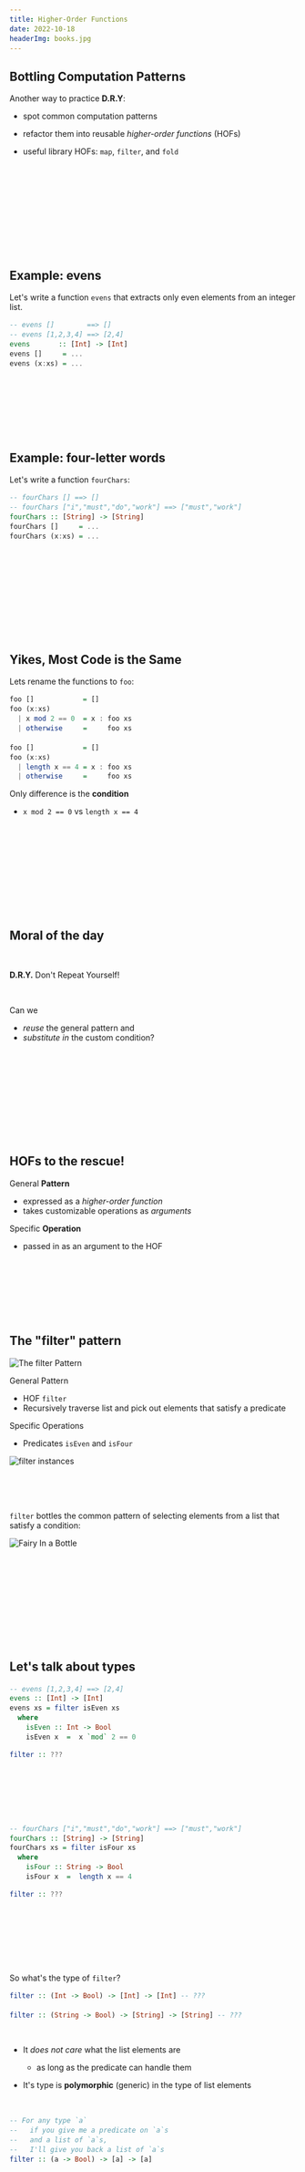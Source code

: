 ```yaml
---
title: Higher-Order Functions 
date: 2022-10-18
headerImg: books.jpg
---
```


## Bottling Computation Patterns

Another way to practice **D.R.Y**:

  * spot common computation patterns

  * refactor them into reusable *higher-order functions* (HOFs)

  * useful library HOFs: `map`, `filter`, and `fold`
    
<br>
<br>
<br>
<br>
<br>
<br>
<br>
<br>
<br>    


## Example: evens

Let's write a function `evens` that extracts only even elements from an integer list.

```haskell
-- evens []        ==> []
-- evens [1,2,3,4] ==> [2,4]
evens       :: [Int] -> [Int]
evens []     = ... 
evens (x:xs) = ...
```

<br>
<br>
<br>
<br>
<br>
<br>

## Example: four-letter words

Let's write a function `fourChars`:

```haskell
-- fourChars [] ==> []
-- fourChars ["i","must","do","work"] ==> ["must","work"]
fourChars :: [String] -> [String]
fourChars []     = ... 
fourChars (x:xs) = ...
```

<br>
<br>
<br>
<br>
<br>
<br>
<br>
<br>
<br>

## Yikes, Most Code is the Same

Lets rename the functions to `foo`:

```haskell
foo []            = []
foo (x:xs)
  | x mod 2 == 0  = x : foo xs
  | otherwise     =     foo xs

foo []            = []
foo (x:xs)
  | length x == 4 = x : foo xs
  | otherwise     =     foo xs
```

Only difference is the **condition**

- `x mod 2 == 0` vs `length x == 4`

<br>
<br>
<br>
<br>
<br>
<br>
<br>
<br>
<br>

## Moral of the day

<br>

**D.R.Y.** Don't Repeat Yourself!

<br>

Can we 

  * *reuse* the general pattern and
  * *substitute in* the custom condition?

<br>
<br>
<br>
<br>
<br>
<br>
<br>
<br>
<br>

## HOFs to the rescue!

General **Pattern**
  
  - expressed as a *higher-order function*
  - takes customizable operations as *arguments* 

Specific **Operation**

  - passed in as an argument to the HOF


<br>
<br>
<br>
<br>
<br>
<br>

## The "filter" pattern

![The `filter` Pattern](/static/img/filter-pattern.png)

General Pattern

- HOF `filter` 
- Recursively traverse list and pick out elements that satisfy a predicate

Specific Operations

- Predicates `isEven` and `isFour`

![`filter` instances](/static/img/filter-pattern-instance.png)

<br>
<br>
<br>

`filter` bottles the common pattern of selecting elements from a list that satisfy a condition:

![Fairy In a Bottle](/static/img/fairy.png)


<br>
<br>
<br>
<br>
<br>
<br>
<br>
<br>
<br>

## Let's talk about types

```haskell
-- evens [1,2,3,4] ==> [2,4]
evens :: [Int] -> [Int]
evens xs = filter isEven xs
  where
    isEven :: Int -> Bool
    isEven x  =  x `mod` 2 == 0
```

```haskell
filter :: ???
```

<br>
<br>
<br>
<br>
<br>

```haskell
-- fourChars ["i","must","do","work"] ==> ["must","work"]
fourChars :: [String] -> [String]
fourChars xs = filter isFour xs
  where
    isFour :: String -> Bool
    isFour x  =  length x == 4
```

```haskell
filter :: ???
```

<br>
<br>
<br>
<br>
<br>
<br>

So what's the type of `filter`?

```haskell
filter :: (Int -> Bool) -> [Int] -> [Int] -- ???

filter :: (String -> Bool) -> [String] -> [String] -- ???
```

<br>

* It *does not care* what the list elements are

    * as long as the predicate can handle them
  
* It's type is **polymorphic** (generic) in the type of list elements

<br>

```haskell
-- For any type `a`
--   if you give me a predicate on `a`s
--   and a list of `a`s,
--   I'll give you back a list of `a`s 
filter :: (a -> Bool) -> [a] -> [a]
```

<br>
<br>
<br>
<br>
<br>
<br>
<br>
<br>
<br>
<br>
<br>
<br>


## Example: all caps

Lets write a function `shout`:

```haskell
-- shout []                    ==> []
-- shout ['h','e','l','l','o'] ==> ['H','E','L','L','O'] 
```

```haskell
shout :: [Char] -> [Char]
shout []     = ...
shout (x:xs) = ... 
```

<br>
<br>
<br>
<br>
<br>
<br>

## Example: squares

Lets write a function `squares`:

```haskell
-- squares []        ==> []
-- squares [1,2,3,4] ==> [1,4,9,16] 
```

```haskell
squares :: [Int] -> [Int]
squares []     = ...
squares (x:xs) = ... 
```

<br>
<br>
<br>
<br>
<br>
<br>
<br>
<br>
<br>

## Yikes, Most Code is the Same

Lets rename the functions to `foo`:

```haskell
-- shout
foo []     = []
foo (x:xs) = toUpper x : foo xs

-- squares
foo []     = []
foo (x:xs) = (x * x)   : foo xs
```

<br>
<br>

Lets **refactor** into the **common pattern**

```haskell
pattern = ...
```

<br>
<br>
<br>
<br>
<br>
<br>

## The "map" pattern

![The `map` Pattern](/static/img/map-pattern.png)

General Pattern

- HOF `map` 
- Apply a transformation `f` to each element of a list

Specific Operations

- Transformations `toUpper` and `\x -> x * x`

<br>
<br>
<br>

`map` bottles the common pattern of iteratively applying a transformation to each element of a list:

![Fairy In a Bottle](/static/img/fairy.png)


<br>
<br>
<br>
<br>
<br>
<br>
<br>
<br>
<br>
<br>
<br>
<br>


## EXERCISE: refactor with map

With `map` defined as:

```haskell
map f []     = []
map f (x:xs) = f x : map f xs
```

refactor `shout` and `squares` to use `map`:

```haskell
shout   xs = map ...

squares xs = map ...
```

<br>
<br>
<br>
<br>
<br>
<br>
<br>
<br>
<br>
<br>
<br>
<br>


## The Case of the Missing Parameter 

The following definitions of `shout` are equivalent:

```haskell
shout :: [Char] -> [Char]
shout xs = map (\x -> toUpper x) xs
```

and

```haskell
shout :: [Char] -> [Char]
shout = map toUpper
```

Where did `xs` and `x` go???

<br>
<br>
<br>
<br>
<br>
<br>
<br>
<br>
<br>
<br>
<br>

## The Case of the Missing Parameter 

Recall lambda calculus:

The expressions `f` and `\x -> f x` are in some sense "equivalent"

  - as long as `x not in FV(f)`

because they behave the same way when applied to any argument `e`:

```haskell
(\x -> f x) e
=b> f e
```

Transforming `\x -> f x` into `f` is called **eta contraction**

  - and the reverse is called **eta expansion**

<br>
<br>

In Haskell we have:

```haskell
shout xs = map (\x -> toUpper x) xs
```

is syntactic sugar for:

```haskell
shout 
  =d> 
\xs -> map (\x -> toUpper x) xs
  =e> -- eta-contract outer lambda
map (\x -> toUpper x) xs
  =e> -- eta-contract inner lambda
map toUpper xs  
```

<br>
<br>
<br>
<br>

More generally, whenever you want to define a function:

```haskell
f x y z = e x y z
```

you can save some typing, and *omit* the parameters:

  - as long as `x`, `y`, and `z` are not free in `e`

```haskell
f = e
```


<br>
<br>
<br>
<br>
<br>
<br>
<br>
<br>
<br>

## QUIZ

What is the type of `map`?

```haskell
map f []     = []
map f (x:xs) = f x : map f xs
```

**(A)** `(Char -> Char) -> [Char] -> [Char]`

**(B)** `(Int -> Int) -> [Int] -> [Int]`

**(C)** `(a -> a) -> [a] -> [a]`

**(D)** `(a -> b) -> [a] -> [b]`

**(E)** `(a -> b) -> [c] -> [d]`

    
<br>
<br>
<br>
<br>
<br>
<br>
<br>
<br>
<br>

## The type of "map"

```haskell
-- For any types `a` and `b`
--   if you give me a transformation from `a` to `b`
--   and a list of `a`s,
--   I'll give you back a list of `b`s 
map :: (a -> b) -> [a] -> [b]
```

<br>

**Type says it all!**

Can you think of a function that:

* has this type
* builds the output list *not* by applying the transformation to the input list? 


<br>
<br>
<br>
<br>
<br>
<br>
<br>
<br>
<br>

## Recall: length of a list

```haskell
-- len []      ==> 0
-- len ["carne","asada"] ==> 2
len :: [a] -> Int
len []     = 0
len (x:xs) = 1 + len xs
```

<br>
<br>
<br>
<br>
<br>


## Recall: summing a list

```haskell
-- sum []      ==> 0
-- sum [1,2,3] ==> 6
sum :: [Int] -> Int
sum []     = 0
sum (x:xs) = x + sum xs
```

<br>
<br>
<br>
<br>
<br>

## Example: string concatenation

Let's write a function `cat`:

```haskell
-- cat [] ==> ""
-- cat ["carne","asada","torta"] ==> "carneasadatorta"
cat :: [String] -> String
cat []     = ...
cat (x:xs) = ...
```

<br>
<br>
<br>
<br>
<br>
<br>


## Can you spot the pattern?

```haskell
-- len
foo []     = 0
foo (x:xs) = 1 + foo xs

-- sum
foo []     = 0
foo (x:xs) = x + foo xs

-- cat
foo []     = ""
foo (x:xs) = x ++ foo xs
```

<br>

```haskell
pattern = ...
```

<br>
<br>
<br>
<br>
<br>
<br>
<br>
<br>
<br>

## The "fold-right" pattern

![The `foldr` Pattern](/static/img/foldr-pattern.png)

General Pattern

- Recurse on tail
- Combine result with the head using some binary operation

<br>
<br>
<br>
<br>

```haskell
foldr f b []     = b
foldr f b (x:xs) = f x (foldr f b xs)
```

<br>
<br>

Let's refactor `sum`, `len` and `cat`: 

```haskell
sum = foldr ...  ...

cat = foldr ...  ...

len = foldr ...  ...
```

Factor the recursion out!

<br>
<br>
<br>
<br>
<br>
<br>
<br>
<br>
<br>


![`foldr` instances](/static/img/foldr-pattern-instance.png)

You can write it more clearly as

```haskell
sum = foldr (+) 0

cat = foldr (++) ""
```

<br>
<br>
<br>
<br>
<br>
<br>
<br>
<br>
<br>

## QUIZ

What does this evaluate to?

```haskell
foldr f b []     = b
foldr f b (x:xs) = f x (foldr f b xs)

quiz = foldr (:) [] [1,2,3]
```


**(A)** Type error

**(B)** `[1,2,3]`

**(C)** `[3,2,1]`

**(D)** `[[3],[2],[1]]`

**(E)** `[[1],[2],[3]]`

<br>
<br>
<br>
<br>
<br>
<br>
<br>
<br>
<br>

```haskell
foldr f b []     = b
foldr f b (x:xs) = f x (foldr f b xs)

foldr (:) [] [1,2,3]
  ==> (:) 1 (foldr (:) [] [2, 3])
  ==> (:) 1 ((:) 2 (foldr (:) [] [3]))
  ==> (:) 1 ((:) 2 ((:) 3 (foldr (:) [] [])))
  ==> (:) 1 ((:) 2 ((:) 3 []))
  ==  1 : (2 : (3 : []))
  ==  [1,2,3]
```

<br>
<br>
<br>
<br>
<br>
<br>
<br>
<br>
<br>


## The "fold-right" pattern

```haskell
foldr f b [x1, x2, x3, x4]
  ==> f x1 (foldr f b [x2, x3, x4])
  ==> f x1 (f x2 (foldr f b [x3, x4]))
  ==> f x1 (f x2 (f x3 (foldr f b [x4])))
  ==> f x1 (f x2 (f x3 (f x4 (foldr f b []))))
  ==> f x1 (f x2 (f x3 (f x4 b)))
```

Accumulate the values from the **right**

For example:

```haskell
foldr (+) 0 [1, 2, 3, 4]
  ==> 1 + (foldr (+) 0 [2, 3, 4])
  ==> 1 + (2 + (foldr (+) 0 [3, 4]))
  ==> 1 + (2 + (3 + (foldr (+) 0 [4])))
  ==> 1 + (2 + (3 + (4 + (foldr (+) 0 []))))
  ==> 1 + (2 + (3 + (4 + 0)))
```

<br>
<br>
<br>
<br>
<br>
<br>
<br>
<br>
<br>

## QUIZ

What is the most general type of `foldr`?

```haskell
foldr f b []     = b
foldr f b (x:xs) = f x (foldr f b xs)
```


**(A)** `(a -> a -> a) -> a -> [a] -> a`

**(B)** `(a -> a -> b) -> a -> [a] -> b`

**(C)** `(a -> b -> a) -> b -> [a] -> b`

**(D)** `(a -> b -> b) -> b -> [a] -> b`

**(E)** `(b -> a -> b) -> b -> [a] -> b`

<br>

(I) final
    
    *Answer:* D

<br>
<br>
<br>
<br>
<br>
<br>
<br>
<br>
<br>


Is `foldr` **tail recursive**?

(I) final
    
    *Answer:* No! It calls the binary operations on the results of the recursive call

<br>
<br>
<br>
<br>
<br>
<br>
<br>
<br>
<br>

## What about tail-recursive versions?

Let's write tail-recursive `sum`!

```haskell
sumTR :: [Int] -> Int
sumTR = ...
```
<br>
<br>
<br>
<br>
<br>
<br>
<br>
<br>
<br>

Lets run `sumTR` to see how it works

```haskell
sumTR [1,2,3]
  ==> helper 0 [1,2,3]
  ==> helper 1   [2,3]    -- 0 + 1 ==> 1
  ==> helper 3     [3]    -- 1 + 2 ==> 3
  ==> helper 6      []    -- 3 + 3 ==> 6 
  ==> 6
```

**Note:** `helper` directly returns the result of recursive call! 

<br>
<br>
<br>
<br>
<br>
<br>
<br>
<br>
<br>

Let's write tail-recursive `cat`!

```haskell
catTR :: [String] -> String 
catTR = ...
```

<br>
<br>
<br>
<br>
<br>
<br>
<br>
<br>
<br>

Lets run `catTR` to see how it works

```haskell
catTR                 ["carne", "asada", "torta"]

  ==> helper ""       ["carne", "asada", "torta"]

  ==> helper "carne"           ["asada", "torta"]

  ==> helper "carneasada"               ["torta"]

  ==> helper "carneasadatorta"                 []

  ==> "carneasadatorta"
```

**Note:** `helper` directly returns the result of recursive call! 

<br>
<br>
<br>
<br>
<br>
<br>
<br>
<br>
<br>

## Can you spot the pattern?

```haskell
-- sumTR
foo xs                = helper 0 xs
  where
    helper acc []     = acc
    helper acc (x:xs) = helper (acc + x) xs


-- catTR
foo xs                = helper "" xs
  where
    helper acc []     = acc
    helper acc (x:xs) = helper (acc ++ x) xs
```

<br>

```haskell
pattern = ...
```

<br>
<br>
<br>
<br>
<br>
<br>
<br>
<br>
<br>

## The "fold-left" pattern

![The `foldl` Pattern](/static/img/foldl-pattern.png)

General Pattern

- Use a helper function with an extra accumulator argument
- To compute new accumulator, combine current accumulator with the head using some binary operation

<br>
<br>
<br>
<br>

Also, since `foldl` already has the `b` argument, which can serve as accumulator,
the `helper` is redundant!
Can be rewritten as:

```haskell
foldl f b []     = b
foldl f b (x:xs) = foldl f (f b x) xs
```

<br>
<br>

Let's refactor `sumTR` and `catTR`: 

```haskell
sumTR = foldl ...  ...

catTR = foldl ...  ...
```

Factor the tail-recursion out!


<br>
<br>
<br>
<br>
<br>
<br>
<br>
<br>

## QUIZ

What does this evaluate to?

```haskell
foldl f b []     = b
foldl f b (x:xs) = foldl f (f b x) xs

quiz = foldl (:) [] [1,2,3]
```

<br>

**(A)** Type error

**(B)** `[1,2,3]`

**(C)** `[3,2,1]`

**(D)** `[[3],[2],[1]]`

**(E)** `[[1],[2],[3]]`

<br>

(I) final
    
    *Answer:* A

<br>
<br>
<br>
<br>
<br>
<br>
<br>
<br>

## QUIZ

What does this evaluate to?

```haskell
foldl f b []     = b
foldl f b (x:xs) = foldl f (f b x) xs

quiz = foldl (\xs x -> x : xs) [] [1,2,3]
```

<br>

**(A)** Type error

**(B)** `[1,2,3]`

**(C)** `[3,2,1]`

**(D)** `[[3],[2],[1]]`

**(E)** `[[1],[2],[3]]`

<br>

(I) final
    
    *Answer:* C

<br>
<br>
<br>
<br>
<br>
<br>
<br>
<br>

```haskell
foldl f b []     = b
foldl f b (x:xs) = foldl f (f b x) xs

f = \xs x -> x : xs

foldl f []                         [1,2,3]
  ==> foldl f (1 : [])               [2,3]
  ==> foldl f (2 : (1 : []))           [3]
  ==> foldl f (3 : (2 : (1 : [])))      []
  ==> 3 : (2 : (1 : []))
  = [3,2,1]
```

<br>
<br>
<br>
<br>
<br>
<br>
<br>
<br>


## The "fold-left" pattern

```haskell
foldl f b                     [x1, x2, x3, x4]
  ==> foldl f (f b x1)             [x2, x3, x4]
  ==> foldl f (f (f b x1) x2)          [x3, x4]
  ==> foldl f (f (f (f b x1) x2) x3)       [x4]
  ==> foldl f (f (f (f (f b x1) x2) x3) x4)  []
  ==> (f (f (f (f b x1) x2) x3) x4)
```

Accumulate the values from the **left**

For example:

```haskell
foldl (+) 0                   [1, 2, 3, 4]
  ==> foldl (+) (0 + 1)             [2, 3, 4]
  ==> foldl (+) ((0 + 1) + 2)          [3, 4]
  ==> foldl (+) (((0 + 1) + 2) + 3)       [4]
  ==> foldl (+) ((((0 + 1) + 2) + 3) + 4)  []
  ==> ((((0 + 1) + 2) + 3) + 4)
```

<br>
<br>
<br>
<br>
<br>
<br>
<br>
<br>
<br>

## Left vs. Right

```haskell
foldl f b [x1, x2, x3]  ==> f (f (f b x1) x2) x3  -- Left

foldr f b [x1, x2, x3]  ==> f x1 (f x2 (f x3 b))  -- Right
```

For example:

```haskell
foldl (+) 0 [1, 2, 3]  ==> ((0 + 1) + 2) + 3  -- Left

foldr (+) 0 [1, 2, 3]  ==> 1 + (2 + (3 + 0))  -- Right
```

Different types!

```haskell
foldl :: (b -> a -> b) -> b -> [a] -> b  -- Left

foldr :: (a -> b -> b) -> b -> [a] -> b  -- Right
```

<br>
<br>
<br>
<br>
<br>
<br>
<br>
<br>
<br>

### Useful HOF: flip

```haskell
-- you can write
foldl (\xs x -> x : xs) [] [1,2,3]

-- more concisely like so:
foldl (flip (:))        [] [1,2,3]
```

What is the type of `flip`?

<br>

(I) lecture
    
    ```haskell
    flip :: ???
    ```
    
(I) final
    
    ```haskell
    flip :: (a -> b -> c) -> b -> a -> c
    ```
    
<br>
<br>
<br>
<br>
<br>
<br>
<br>
<br>

### Useful HOF: compose

```haskell
-- you can write
map (\x -> f (g x)) ys

-- more concisely like so:
map (f . g) ys
```

What is the type of `(.)`?

<br>

(I) lecture
    
    ```haskell
    (.) :: ???
    ```
    
(I) final
    
    ```haskell
    (.) :: (b -> c) -> (a -> b) -> a -> c
    ```

<br>
<br>
<br>
<br>
<br>
<br>
<br>
<br>
<br>


## Higher Order Functions

Iteration patterns over collections:

- **Filter** values in a collection given a *predicate*
- **Map** (iterate) a given *transformation* over a collection
- **Fold** (reduce) a collection into a value, given a *binary operation* to combine results

Useful helper HOFs:

- **Flip** the order of function's (first two) arguments 
- **Compose** two functions

<br>

HOFs can be put into libraries to enable modularity

- Data structure **library** implements `map`, `filter`, `fold` for its collections

    - generic efficient implementation
    
    - generic optimizations: `map f (map g xs) --> map (f.g) xs`
    

- Data structure **clients** use HOFs with specific operations
    
    - no need to know the implementation of the collection 
    
Enabled the "big data" revolution e.g. _MapReduce_, _Spark_

<br>
<br>
<br>
<br>
<br>
<br>
<br>
<br>
<br>
<br>
<br>

That's all folks!
